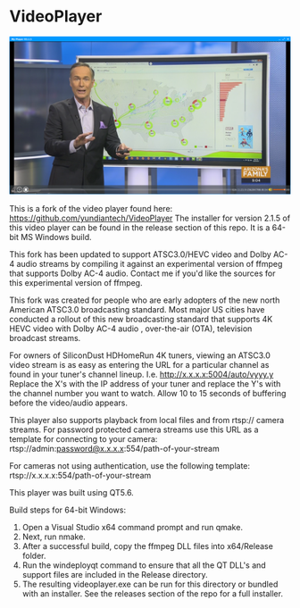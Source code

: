 # VideoPlayer

![alt text](https://github.com/ferrellsl/VideoPlayer/blob/main/screenshot.png?raw=true)

This is a fork of the video player found here:  https://github.com/yundiantech/VideoPlayer
The installer for version 2.1.5 of this video player can be found in the release section of this repo.  It is a 64-bit MS Windows build.

This fork has been updated to support ATSC3.0/HEVC video and Dolby AC-4 audio streams by compiling it against an experimental version of ffmpeg that supports Dolby AC-4 audio.
Contact me if you'd like the sources for this experimental version of ffmpeg.

This fork was created for people who are early adopters of the new north American ATSC3.0 broadcasting standard.  Most major US cities have conducted a rollout of this new broadcasting standard that supports 4K HEVC video with Dolby AC-4 audio , over-the-air (OTA), television broadcast streams.

For owners of SiliconDust HDHomeRun 4K tuners, viewing an ATSC3.0 video stream is as easy as entering the URL for a particular channel as found in your tuner's channel lineup.  I.e. http://x.x.x.x:5004/auto/vyyy.y  Replace the X's with the IP address of your tuner and replace the Y's with the channel number you want to watch.  Allow 10 to 15 seconds of buffering before the video/audio appears.

This player also supports playback from local files and from rtsp:// camera streams.  For password protected camera streams use this URL as a template for connecting to your camera: rtsp://admin:password@x.x.x.x:554/path-of-your-stream

For cameras not using authentication, use the following template: rtsp://x.x.x.x:554/path-of-your-stream

This player was built using QT5.6.  

Build steps for 64-bit Windows:
1. Open a Visual Studio x64 command prompt and run qmake.
2. Next, run nmake.
3. After a successful build, copy the ffmpeg DLL files into x64/Release folder.
4. Run the windeployqt command to ensure that all the QT DLL's and support files are included in the Release directory.
5. The resulting videoplayer.exe can be run for this directory or bundled with an installer.  See the releases section of the repo for a full installer.




